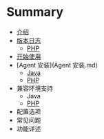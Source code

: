 # Summary

* [介绍](README.md)
* [版本日志](版本日志.md)
   * [PHP](php-release-notemd.md)
* [开始使用](kai-shi-shi-yongmd.md)
* [Agent 安装](Agent 安装.md)
   * [Java](java-agent-install.md)
   * [PHP](php-agent-install.md)
* 兼容环境支持
   * Java
   * [PHP](php-compatible)
* 配置选项
* 常见问题
* 功能详述

